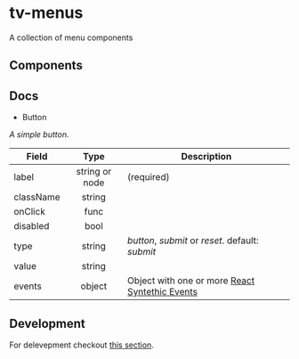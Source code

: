 # tv-menus

A collection of menu components
## Components

## Docs
- Button

_A simple button._


**Field** | **Type** | **Description**
--- | :---: | ---
label | string or node | (required)
className | string | 
onClick | func |
disabled | bool |
type | string | _button_, _submit_ or _reset_. default: _submit_
value | string |
events | object | Object with one or more [React Syntethic Events](https://reactjs.org/docs/events.html)

## Development
For delevepment checkout [this section](https://github.com/shareThevelopment/tv-handbook/Development).